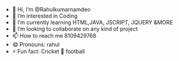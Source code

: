 - 👋 Hi, I’m @Rahulkumarnamdeo
- 👀 I’m interested in Coding 
- 🌱 I’m currently learning HTML,JAVA, JSCRIPT, JQUERY &MORE
- 💞️ I’m looking to collaborate on any kind of project 
- 📫 How to reach me 8109429768
- 😄 Pronouns: rahul
- ⚡ Fun fact: Cricket 🏏 football

<!---
Rahulkumarnamdeo/Rahulkumarnamdeo is a ✨ special ✨ repository because its `README.md` (this file) appears on your GitHub profile.
You can click the Preview link to take a look at your changes.
--->
